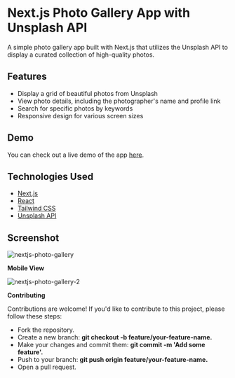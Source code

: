# Next.js Photo Gallery App with Unsplash API

A simple photo gallery app built with Next.js that utilizes the Unsplash API to display a curated collection of high-quality photos.

## Features

- Display a grid of beautiful photos from Unsplash
- View photo details, including the photographer's name and profile link
- Search for specific photos by keywords
- Responsive design for various screen sizes

## Demo

You can check out a live demo of the app [here](https://nextjs-photo-gallery-delta.vercel.app/).

## Technologies Used

- [Next.js](https://nextjs.org/)
- [React](https://reactjs.org/)
- [Tailwind CSS](https://tailwindcss.com/)
- [Unsplash API](https://unsplash.com/developers)

## Screenshot

![nextjs-photo-gallery](https://github.com/Sathyaraj-dev/nextjs-photo-gallery/assets/57762726/4b47e514-6165-4a68-9eac-44be622696a0)

**Mobile View**

![nextjs-photo-gallery-2](https://github.com/Sathyaraj-dev/nextjs-photo-gallery/assets/57762726/3cf3c94c-3e48-4f6e-aa45-a8eeede9cc86)

**Contributing**

Contributions are welcome! If you'd like to contribute to this project, please follow these steps:

- Fork the repository.
- Create a new branch: **git checkout -b feature/your-feature-name.**
- Make your changes and commit them: **git commit -m 'Add some feature'.**
- Push to your branch: **git push origin feature/your-feature-name.**
- Open a pull request.

